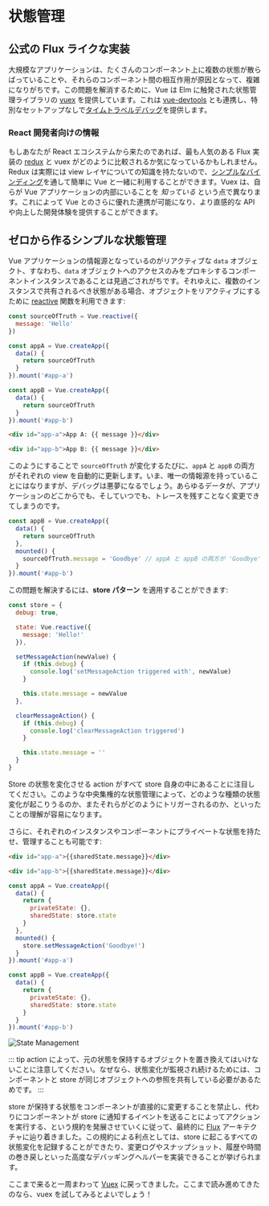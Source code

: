 # 状態管理

## 公式の Flux ライクな実装

大規模なアプリケーションは、たくさんのコンポーネント上に複数の状態が散らばっていることや、それらのコンポーネント間の相互作用が原因となって、複雑になりがちです。この問題を解消するために、Vue は Elm に触発された状態管理ライブラリの [vuex](https://github.com/vuejs/vuex) を提供しています。これは [vue-devtools](https://github.com/vuejs/vue-devtools) とも連携し、特別なセットアップなしで[タイムトラベルデバッグ](https://raw.githubusercontent.com/vuejs/vue-devtools/master/media/demo.gif)を提供します。

### React 開発者向けの情報

もしあなたが React エコシステムから来たのであれば、最も人気のある Flux 実装の [redux](https://github.com/reactjs/redux) と vuex がどのように比較されるか気になっているかもしれません。Redux は実際には view レイヤについての知識を持たないので、[シンプルなバインディング](https://classic.yarnpkg.com/en/packages?q=redux%20vue&p=1)を通して簡単に Vue と一緒に利用することができます。Vuex は、自らが Vue アプリケーションの内部にいることを _知っている_ という点で異なります。これによって Vue とのさらに優れた連携が可能になり、より直感的な API や向上した開発体験を提供することができます。

## ゼロから作るシンプルな状態管理

Vue アプリケーションの情報源となっているのがリアクティブな `data` オブジェクト、すなわち、`data` オブジェクトへのアクセスのみをプロキシするコンポーネントインスタンスであることは見過ごされがちです。それゆえに、複数のインスタンスで共有されるべき状態がある場合、オブジェクトをリアクティブにするために [reactive](/guide/reactivity-fundamentals.html#declaring-reactive-state) 関数を利用できます:

```js
const sourceOfTruth = Vue.reactive({
  message: 'Hello'
})

const appA = Vue.createApp({
  data() {
    return sourceOfTruth
  }
}).mount('#app-a')

const appB = Vue.createApp({
  data() {
    return sourceOfTruth
  }
}).mount('#app-b')
```

```html
<div id="app-a">App A: {{ message }}</div>

<div id="app-b">App B: {{ message }}</div>
```

このようにすることで `sourceOfTruth` が変化するたびに、`appA` と `appB` の両方がそれぞれの view を自動的に更新します。いま、唯一の情報源を持っていることにはなりますが、デバッグは悪夢になるでしょう。あらゆるデータが、アプリケーションのどこからでも、そしていつでも、トレースを残すことなく変更できてしまうのです。

```js
const appB = Vue.createApp({
  data() {
    return sourceOfTruth
  },
  mounted() {
    sourceOfTruth.message = 'Goodbye' // appA と appB の両方が 'Goodbye' メッセージをレンダリングします
  }
}).mount('#app-b')
```

この問題を解決するには、**store パターン** を適用することができます:

```js
const store = {
  debug: true,

  state: Vue.reactive({
    message: 'Hello!'
  }),

  setMessageAction(newValue) {
    if (this.debug) {
      console.log('setMessageAction triggered with', newValue)
    }

    this.state.message = newValue
  },

  clearMessageAction() {
    if (this.debug) {
      console.log('clearMessageAction triggered')
    }

    this.state.message = ''
  }
}
```

Store の状態を変化させる action がすべて store 自身の中にあることに注目してください。このような中央集権的な状態管理によって、どのような種類の状態変化が起こりうるのか、またそれらがどのようにトリガーされるのか、といったことの理解が容易になります。

さらに、それぞれのインスタンスやコンポーネントにプライベートな状態を持たせ、管理することも可能です:

```html
<div id="app-a">{{sharedState.message}}</div>

<div id="app-b">{{sharedState.message}}</div>
```

```js
const appA = Vue.createApp({
  data() {
    return {
      privateState: {},
      sharedState: store.state
    }
  },
  mounted() {
    store.setMessageAction('Goodbye!')
  }
}).mount('#app-a')

const appB = Vue.createApp({
  data() {
    return {
      privateState: {},
      sharedState: store.state
    }
  }
}).mount('#app-b')
```

![State Management](/images/state.png)

::: tip
action によって、元の状態を保持するオブジェクトを置き換えてはいけないことに注意してください。なぜなら、状態変化が監視され続けるためには、コンポーネントと store が同じオブジェクトへの参照を共有している必要があるためです。
:::

store が保持する状態をコンポーネントが直接的に変更することを禁止し、代わりにコンポーネントが store に通知するイベントを送ることによってアクションを実行する、という規約を発展させていくに従って、最終的に [Flux](https://facebook.github.io/flux/) アーキテクチャに辿り着きました。この規約による利点としては、store に起こるすべての状態変化を記録することができたり、変更ログやスナップショット、履歴や時間の巻き戻しといった高度なデバッギングヘルパーを実装できることが挙げられます。

ここまで来ると一周まわって [Vuex](https://github.com/vuejs/vuex) に戻ってきました。ここまで読み進めてきたのなら、vuex を試してみるとよいでしょう！
